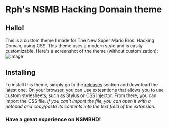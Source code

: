 # Rph's NSMB Hacking Domain theme

## Hello!
This is a custom theme I made for The New Super Mario Bros. Hacking Domain, using CSS. This theme uses a modern style and is easily customizable.
Here's a screenshot of the theme (without customization):
![image](https://github.com/user-attachments/assets/66de95b7-d429-46e3-bbf2-8c3b8c1c5eb7)
## Installing
To install this theme, simply go to the [releases](https://github.com/Rph-nsmb/Rph-NSMBHD-theme/releases) section and download the latest one. On your browser, you can use extesntions that allows you to use custom stylesheets, such as Stylus or CSS Injector. From there, you can import the CSS file.
_If you can't import the file, you can open it with a notepad and copy/paste its contents into the text field of the extension._

### Have a great experience on NSMBHD!
